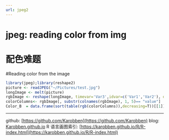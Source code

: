 ```yaml
---
url: jpeg2
---
```


# jpeg: reading color from img

<a name="bYAmA"></a>
# 配色难题
#Reading color from the image

```r
library(jpeg);library(reshape2)
picture <- readJPEG("~/Pictures/test.jpg")
longImage <- melt(picture)
rgbImage <- reshape(longImage, timevar='Var3',idvar=c('Var1','Var2'), direction='wide')
colorColumns<- rgbImage[, substr(colnames(rgbImage), 1, 5)== "value"]
Color_B  = data.frame(sort(table(rgb(colorColumns)),decreasing=T))[[1]]
```




---
github: [https://github.com/Karobben](https://github.com/Karobben)
blog: [Karobben.github.io](http://Karobben.github.io)
R 语言画图索引: [https://karobben.github.io/R/R-index.html](https://karobben.github.io/R/R-index.html)
